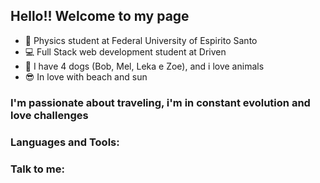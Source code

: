 ## Hello!! Welcome to my page

- 🔭 Physics student at Federal University of Espirito Santo
- 💻 Full Stack web development student at Driven
- 🐶 I have 4 dogs (Bob, Mel, Leka e Zoe), and i love animals
- 😎 In love with beach and sun

### I'm passionate about traveling, i'm in constant evolution and love challenges


### Languages and Tools:


### Talk to me:
